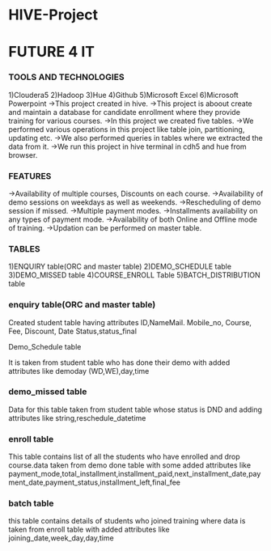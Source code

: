 # HIVE-Project
# FUTURE 4 IT

### TOOLS AND TECHNOLOGIES

1)Cloudera5 
2)Hadoop 
3)Hue 
4)Github 
5)Microsoft Excel 
6)Microsoft Powerpoint 
->This project created in hive.  ->This project is aboout create and maintain a database for candidate enrollment where they provide training for various courses.  ->In this project we created five tables.  ->We performed various operations in this project like table join, partitioning, updating etc.  ->We also performed queries in tables where we extracted the data from it.  ->We run this project in hive terminal in cdh5 and hue from browser. 

### FEATURES

->Availability of multiple courses, Discounts on each course. 
->Availability of demo sessions on weekdays as well as weekends. 
->Rescheduling of demo session if missed. 
->Multiple payment modes. 
->Installments availability on any types of payment mode. 
->Availability of both Online and Offline mode of training. 
->Updation can be performed on master table. 

### TABLES

1)ENQUIRY table(ORC and master table) 
2)DEMO_SCHEDULE table 
3)DEMO_MISSED table 
4)COURSE_ENROLL Table 
5)BATCH_DISTRIBUTION table 

### enquiry table(ORC and master table)

Created student table having attributes ID,NameMail. Mobile_no, Course, Fee, Discount, Date Status,status_final

Demo_Schedule table

It is taken from student table who has done their demo with added attributes like demoday (WD,WE),day,time

###  demo_missed table

Data for this table taken from student table whose status is DND and adding attributes like string,reschedule_datetime

### enroll table

This table contains list of all the students who have enrolled and drop course.data taken from demo done table with some added attributes like payment_mode,total_installment,installment_paid,next_installment_date,payment_date,payment_status,installment_left,final_fee

### batch table

this table contains details of students who joined training where data is taken from enroll table with added attributes like joining_date,week_day,day,time
